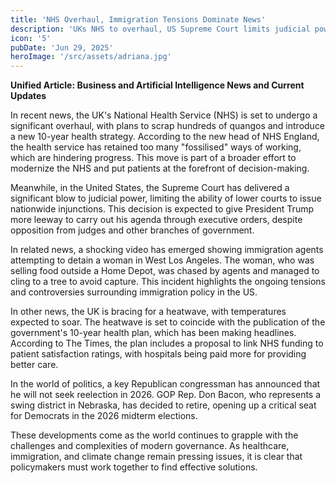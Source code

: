 ```yaml
---
title: 'NHS Overhaul, Immigration Tensions Dominate News'
description: 'UKs NHS to overhaul, US Supreme Court limits judicial power, and immigration tensions rise.'
icon: '5'
pubDate: 'Jun 29, 2025'
heroImage: '/src/assets/adriana.jpg'
---
```


**Unified Article: Business and Artificial Intelligence News and Current Updates**

In recent news, the UK's National Health Service (NHS) is set to undergo a significant overhaul, with plans to scrap hundreds of quangos and introduce a new 10-year health strategy. According to the new head of NHS England, the health service has retained too many "fossilised" ways of working, which are hindering progress. This move is part of a broader effort to modernize the NHS and put patients at the forefront of decision-making.

Meanwhile, in the United States, the Supreme Court has delivered a significant blow to judicial power, limiting the ability of lower courts to issue nationwide injunctions. This decision is expected to give President Trump more leeway to carry out his agenda through executive orders, despite opposition from judges and other branches of government.

In related news, a shocking video has emerged showing immigration agents attempting to detain a woman in West Los Angeles. The woman, who was selling food outside a Home Depot, was chased by agents and managed to cling to a tree to avoid capture. This incident highlights the ongoing tensions and controversies surrounding immigration policy in the US.

In other news, the UK is bracing for a heatwave, with temperatures expected to soar. The heatwave is set to coincide with the publication of the government's 10-year health plan, which has been making headlines. According to The Times, the plan includes a proposal to link NHS funding to patient satisfaction ratings, with hospitals being paid more for providing better care.

In the world of politics, a key Republican congressman has announced that he will not seek reelection in 2026. GOP Rep. Don Bacon, who represents a swing district in Nebraska, has decided to retire, opening up a critical seat for Democrats in the 2026 midterm elections.

These developments come as the world continues to grapple with the challenges and complexities of modern governance. As healthcare, immigration, and climate change remain pressing issues, it is clear that policymakers must work together to find effective solutions.
